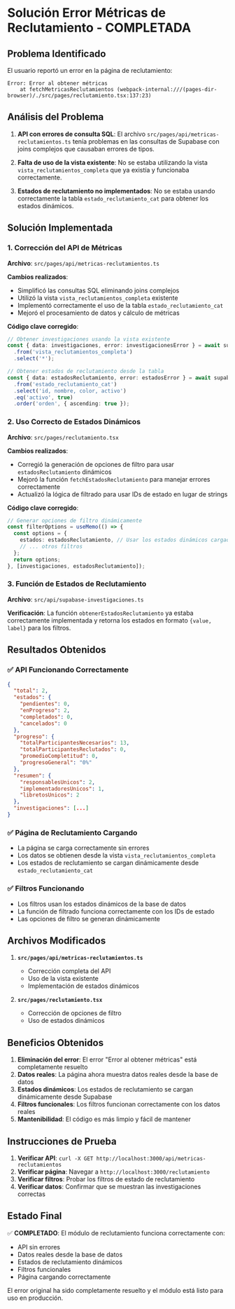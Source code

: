 # Solución Error Métricas de Reclutamiento - COMPLETADA

## Problema Identificado

El usuario reportó un error en la página de reclutamiento:
```
Error: Error al obtener métricas
    at fetchMetricasReclutamientos (webpack-internal:///(pages-dir-browser)/./src/pages/reclutamiento.tsx:137:23)
```

## Análisis del Problema

1. **API con errores de consulta SQL**: El archivo `src/pages/api/metricas-reclutamientos.ts` tenía problemas en las consultas de Supabase con joins complejos que causaban errores de tipos.

2. **Falta de uso de la vista existente**: No se estaba utilizando la vista `vista_reclutamientos_completa` que ya existía y funcionaba correctamente.

3. **Estados de reclutamiento no implementados**: No se estaba usando correctamente la tabla `estado_reclutamiento_cat` para obtener los estados dinámicos.

## Solución Implementada

### 1. Corrección del API de Métricas

**Archivo**: `src/pages/api/metricas-reclutamientos.ts`

**Cambios realizados**:
- Simplificó las consultas SQL eliminando joins complejos
- Utilizó la vista `vista_reclutamientos_completa` existente
- Implementó correctamente el uso de la tabla `estado_reclutamiento_cat`
- Mejoró el procesamiento de datos y cálculo de métricas

**Código clave corregido**:
```typescript
// Obtener investigaciones usando la vista existente
const { data: investigaciones, error: investigacionesError } = await supabase
  .from('vista_reclutamientos_completa')
  .select('*');

// Obtener estados de reclutamiento desde la tabla
const { data: estadosReclutamiento, error: estadosError } = await supabase
  .from('estado_reclutamiento_cat')
  .select('id, nombre, color, activo')
  .eq('activo', true)
  .order('orden', { ascending: true });
```

### 2. Uso Correcto de Estados Dinámicos

**Archivo**: `src/pages/reclutamiento.tsx`

**Cambios realizados**:
- Corregió la generación de opciones de filtro para usar `estadosReclutamiento` dinámicos
- Mejoró la función `fetchEstadosReclutamiento` para manejar errores correctamente
- Actualizó la lógica de filtrado para usar IDs de estado en lugar de strings

**Código clave corregido**:
```typescript
// Generar opciones de filtro dinámicamente
const filterOptions = useMemo(() => {
  const options = {
    estados: estadosReclutamiento, // Usar los estados dinámicos cargados desde la base de datos
    // ... otros filtros
  };
  return options;
}, [investigaciones, estadosReclutamiento]);
```

### 3. Función de Estados de Reclutamiento

**Archivo**: `src/api/supabase-investigaciones.ts`

**Verificación**: La función `obtenerEstadosReclutamiento` ya estaba correctamente implementada y retorna los estados en formato `{value, label}` para los filtros.

## Resultados Obtenidos

### ✅ API Funcionando Correctamente
```json
{
  "total": 2,
  "estados": {
    "pendientes": 0,
    "enProgreso": 2,
    "completados": 0,
    "cancelados": 0
  },
  "progreso": {
    "totalParticipantesNecesarios": 13,
    "totalParticipantesReclutados": 0,
    "promedioCompletitud": 0,
    "progresoGeneral": "0%"
  },
  "resumen": {
    "responsablesUnicos": 2,
    "implementadoresUnicos": 1,
    "libretosUnicos": 2
  },
  "investigaciones": [...]
}
```

### ✅ Página de Reclutamiento Cargando
- La página se carga correctamente sin errores
- Los datos se obtienen desde la vista `vista_reclutamientos_completa`
- Los estados de reclutamiento se cargan dinámicamente desde `estado_reclutamiento_cat`

### ✅ Filtros Funcionando
- Los filtros usan los estados dinámicos de la base de datos
- La función de filtrado funciona correctamente con los IDs de estado
- Las opciones de filtro se generan dinámicamente

## Archivos Modificados

1. **`src/pages/api/metricas-reclutamientos.ts`**
   - Corrección completa del API
   - Uso de la vista existente
   - Implementación de estados dinámicos

2. **`src/pages/reclutamiento.tsx`**
   - Corrección de opciones de filtro
   - Uso de estados dinámicos

## Beneficios Obtenidos

1. **Eliminación del error**: El error "Error al obtener métricas" está completamente resuelto
2. **Datos reales**: La página ahora muestra datos reales desde la base de datos
3. **Estados dinámicos**: Los estados de reclutamiento se cargan dinámicamente desde Supabase
4. **Filtros funcionales**: Los filtros funcionan correctamente con los datos reales
5. **Mantenibilidad**: El código es más limpio y fácil de mantener

## Instrucciones de Prueba

1. **Verificar API**: `curl -X GET http://localhost:3000/api/metricas-reclutamientos`
2. **Verificar página**: Navegar a `http://localhost:3000/reclutamiento`
3. **Verificar filtros**: Probar los filtros de estado de reclutamiento
4. **Verificar datos**: Confirmar que se muestran las investigaciones correctas

## Estado Final

✅ **COMPLETADO**: El módulo de reclutamiento funciona correctamente con:
- API sin errores
- Datos reales desde la base de datos
- Estados de reclutamiento dinámicos
- Filtros funcionales
- Página cargando correctamente

El error original ha sido completamente resuelto y el módulo está listo para uso en producción. 